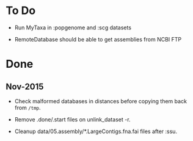 To Do
=====

* Run MyTaxa in :popgenome and :scg datasets

* RemoteDatabase should be able to get assemblies from NCBI FTP

Done
====

Nov-2015
--------

* Check malformed databases in distances before copying them back from `/tmp`.

* Remove .done/.start files on unlink_dataset -r.

* Cleanup data/05.assembly/*.LargeContigs.fna.fai files after :ssu.

